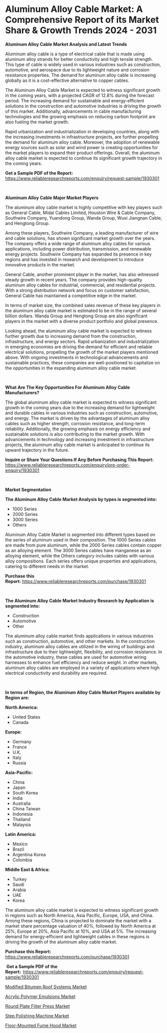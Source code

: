 <p><h1>Aluminum Alloy Cable Market: A Comprehensive Report of its Market Share & Growth Trends 2024 - 2031</h1></p><p><strong>Aluminum Alloy Cable Market Analysis and Latest Trends</strong></p>
<p><p>Aluminum alloy cable is a type of electrical cable that is made using aluminum alloy strands for better conductivity and high tensile strength. This type of cable is widely used in various industries such as construction, automotive, and aerospace due to its lightweight nature and corrosion resistance properties. The demand for aluminum alloy cable is increasing globally as it is a cost-effective alternative to copper cables.</p><p>The Aluminum Alloy Cable Market is expected to witness significant growth in the coming years, with a projected CAGR of 12.8% during the forecast period. The increasing demand for sustainable and energy-efficient solutions in the construction and automotive industries is driving the growth of this market. Additionally, advancements in cable manufacturing technologies and the growing emphasis on reducing carbon footprint are also fueling the market growth.</p><p>Rapid urbanization and industrialization in developing countries, along with the increasing investments in infrastructure projects, are further propelling the demand for aluminum alloy cable. Moreover, the adoption of renewable energy sources such as solar and wind power is creating opportunities for the market players to expand their product offerings. Overall, the aluminum alloy cable market is expected to continue its significant growth trajectory in the coming years.</p></p>
<p><strong>Get a Sample PDF of the Report:&nbsp;</strong> <a href="https://www.reliableresearchreports.com/enquiry/request-sample/1930301">https://www.reliableresearchreports.com/enquiry/request-sample/1930301</a></p>
<p>&nbsp;</p>
<p><strong>Aluminum Alloy Cable Major Market Players</strong></p>
<p><p>The aluminum alloy cable market is highly competitive with key players such as General Cable, Midal Cables Limited, Houston Wire & Cable Company, Southwire Company, Yuandong Group, Wanda Group, Wuxi Jiangnan Cable, and Hengtong Group.</p><p>Among these players, Southwire Company, a leading manufacturer of wire and cable solutions, has shown significant market growth over the years. The company offers a wide range of aluminum alloy cables for various applications, including power distribution, transmission, and renewable energy projects. Southwire Company has expanded its presence in key regions and has invested in research and development to introduce innovative products in the market.</p><p>General Cable, another prominent player in the market, has also witnessed steady growth in recent years. The company provides high-quality aluminum alloy cables for industrial, commercial, and residential projects. With a strong distribution network and focus on customer satisfaction, General Cable has maintained a competitive edge in the market.</p><p>In terms of market size, the combined sales revenue of these key players in the aluminum alloy cable market is estimated to be in the range of several billion dollars. Wanda Group and Hengtong Group are also significant players in the market with a diverse product portfolio and global presence.</p><p>Looking ahead, the aluminum alloy cable market is expected to witness further growth due to increasing demand from the construction, infrastructure, and energy sectors. Rapid urbanization and industrialization in emerging economies are driving the demand for efficient and reliable electrical solutions, propelling the growth of the market players mentioned above. With ongoing investments in technological advancements and sustainable practices, these companies are well-positioned to capitalize on the opportunities in the expanding aluminum alloy cable market.</p></p>
<p>&nbsp;</p>
<p><strong>What Are The Key Opportunities For Aluminum Alloy Cable Manufacturers?</strong></p>
<p><p>The global aluminum alloy cable market is expected to witness significant growth in the coming years due to the increasing demand for lightweight and durable cables in various industries such as construction, automotive, and energy. The market is driven by the advantages of aluminum alloy cables such as higher strength, corrosion resistance, and long-term reliability. Additionally, the growing emphasis on energy efficiency and sustainable solutions is also contributing to the market growth. With advancements in technology and increasing investment in infrastructure projects, the aluminum alloy cable market is anticipated to continue its upward trajectory in the future.</p></p>
<p><strong>Inquire or Share Your Questions If Any Before Purchasing This Report:</strong> <a href="https://www.reliableresearchreports.com/enquiry/pre-order-enquiry/1930301">https://www.reliableresearchreports.com/enquiry/pre-order-enquiry/1930301</a></p>
<p>&nbsp;</p>
<p><strong>Market Segmentation</strong></p>
<p><strong>The Aluminum Alloy Cable Market Analysis by types is segmented into:</strong></p>
<p><ul><li>1000 Series</li><li>2000 Series</li><li>3000 Series</li><li>Others</li></ul></p>
<p><p>Aluminum Alloy Cable Market is segmented into different types based on the series of aluminum used in their composition. The 1000 Series cables are made from pure aluminum, while the 2000 Series cables contain copper as an alloying element. The 3000 Series cables have manganese as an alloying element, while the Others category includes cables with various alloy compositions. Each series offers unique properties and applications, catering to different needs in the market.</p></p>
<p><strong>Purchase this Report:&nbsp;</strong><a href="https://www.reliableresearchreports.com/purchase/1930301">https://www.reliableresearchreports.com/purchase/1930301</a></p>
<p>&nbsp;</p>
<p><strong>The Aluminum Alloy Cable Market Industry Research by Application is segmented into:</strong></p>
<p><ul><li>Construction</li><li>Automotive</li><li>Other</li></ul></p>
<p><p>The aluminum alloy cable market finds applications in various industries such as construction, automotive, and other markets. In the construction industry, aluminum alloy cables are utilized in the wiring of buildings and infrastructure due to their lightweight, flexibility, and corrosion resistance. In the automotive industry, these cables are used for automotive wiring harnesses to enhance fuel efficiency and reduce weight. In other markets, aluminum alloy cables are employed in a variety of applications where high electrical conductivity and durability are required.</p></p>
<p>&nbsp;</p>
<p><strong>In terms of Region, the Aluminum Alloy Cable Market Players available by Region are:</strong></p>
<p>
    <p> <strong> North America: </strong>
        <ul>
            <li>United States</li>
            <li>Canada</li>
        </ul>
        </p> 
    <p> <strong> Europe: </strong>
        <ul>
            <li>Germany</li>
            <li>France</li>
            <li>U.K.</li>
            <li>Italy</li>
            <li>Russia</li>
        </ul>
        </p> 
    <p> <strong> Asia-Pacific: </strong>
        <ul>
            <li>China</li>
            <li>Japan</li>
            <li>South Korea</li>
            <li>India</li>
            <li>Australia</li>
            <li>China Taiwan</li>
            <li>Indonesia</li>
            <li>Thailand</li>
            <li>Malaysia</li>
        </ul>
        </p> 
    <p> <strong> Latin America: </strong>
        <ul>
            <li>Mexico</li>
            <li>Brazil</li>
            <li>Argentina Korea</li>
            <li>Colombia</li>
        </ul>
        </p> 
    <p> <strong> Middle East & Africa: </strong>
        <ul>
            <li>Turkey</li>
            <li>Saudi</li>
            <li>Arabia</li>
            <li>UAE</li>
            <li>Korea</li>
        </ul>
    </p>
    </p>
<p><p>The aluminum alloy cable market is expected to witness significant growth in regions such as North America, Asia Pacific, Europe, USA, and China. Among these regions, China is projected to dominate the market with a market share percentage valuation of 40%, followed by North America at 25%, Europe at 20%, Asia Pacific at 10%, and USA at 5%. The increasing demand for energy-efficient and lightweight cables in these regions is driving the growth of the aluminum alloy cable market.</p></p>
<p><strong>Purchase this Report: </strong><a href="https://www.reliableresearchreports.com/purchase/1930301">https://www.reliableresearchreports.com/purchase/1930301</a></p>
<p>&nbsp;<strong>Get a Sample PDF of the Report:&nbsp;&nbsp;</strong><a href="https://www.reliableresearchreports.com/enquiry/request-sample/1930301">https://www.reliableresearchreports.com/enquiry/request-sample/1930301</a></p>
<p><strong></strong></p>
<p><p><a href="https://view.publitas.com/reportprime-1/modified-bitumen-roof-systems-market-share-market-new-trends-analysis-report-by-type-by-application-by-end-use-by-region-and-segment-forecasts-2024-2031/">Modified Bitumen Roof Systems Market</a></p><p><a href="https://view.publitas.com/reportprime-1/acrylic-polymer-emulsions-market-dynamics-2024-2031-also-about-its-market-trends-projections-and-opportunities/">Acrylic Polymer Emulsions Market</a></p><p><a href="https://spotless-saver-8fd.notion.site/Round-Plate-Filter-Press-Market-A-Comprehensive-Report-of-its-Market-Share-Growth-Trends-2024-2-bb208f052d664c2c82194f05b68387e4">Round Plate Filter Press Market</a></p><p><a href="https://cautious-neon-760.notion.site/Step-Polishing-Machine-Market-Challenges-Opportunities-and-Growth-Drivers-and-Major-Market-Player-ef9041cb5ed94db0977fad714fe19a98">Step Polishing Machine Market</a></p><p><a href="https://frill-swim-3cd.notion.site/Floor-Mounted-Fume-Hood-Market-Provides-Detailed-Segmentation-of-this-Market-based-on-Type-Applicat-c9de4238e66445a0a1f29d1e40efa261">Floor-Mounted Fume Hood Market</a></p></p>